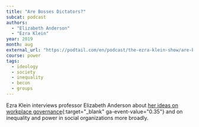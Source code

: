```yaml
---
title: "Are Bosses Dictators?"
subcat: podcast
authors:
  - "Elizabeth Anderson"
  - "Ezra Klein"
year: 2019
month: aug
external_url: "https://podtail.com/en/podcast/the-ezra-klein-show/are-bosses-dictators-with-elizabeth-anderson/"
course: power
tags:
  - ideology
  - society
  - inequality
  - becon
  - groups
---
```


Ezra Klein interviews professor Elizabeth Anderson about [her ideas on workplace governance](https://www.vox.com/the-big-idea/2017/7/17/15973478/bosses-dictators-workplace-rights-free-markets-unions){:target="_blank" ga-event-value="0.35"} and on inequality and power in social organizations more broadly.





